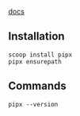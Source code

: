 [docs](https://pipx.pypa.io/stable/installation/)

## Installation

```
scoop install pipx
pipx ensurepath
```

## Commands

```
pipx --version
```


